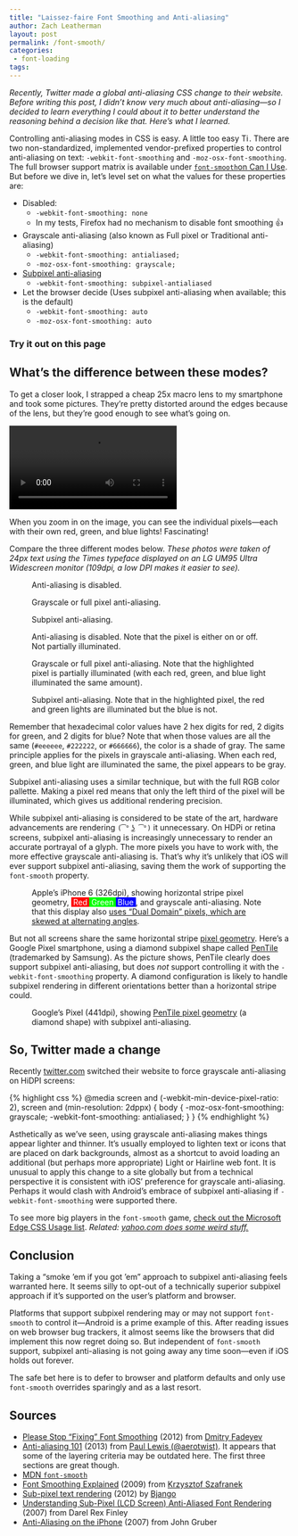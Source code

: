 ```yaml
---
title: "Laissez-faire Font Smoothing and Anti-aliasing"
author: Zach Leatherman
layout: post
permalink: /font-smooth/
categories:
 - font-loading
tags:
---
```


_Recently, Twitter made a global anti-aliasing CSS change to their website. Before writing this post, I didn’t know very much about anti-aliasing—so I decided to learn everything I could about it to better understand the reasoning behind a decision like that. Here’s what I learned._

Controlling anti-aliasing modes in CSS is easy. A little too easy <a href="https://en.wikipedia.org/wiki/Tin_foil_hat"><img src="/web/img/posts/font-smooth/tinfoilhat.png" alt="Tin foil hat" style="height: 1em"></a>. There are two non-standardized, implemented vendor-prefixed properties to control anti-aliasing on text: <code class="nowrap">-webkit-font-smoothing</code> and <code class="nowrap">-moz-osx-font-smoothing</code>. The full browser support matrix is available under <a href="http://caniuse.com/#feat=font-smooth">`font-smooth`on Can I Use</a>. But before we dive in, let’s level set on what the values for these properties are:

* Disabled:
	* `-webkit-font-smoothing: none`
	* In my tests, Firefox had no mechanism to disable font smoothing 👍
* Grayscale anti-aliasing (also known as Full pixel or Traditional anti-aliasing)
	* `-webkit-font-smoothing: antialiased;`
	* `-moz-osx-font-smoothing: grayscale;`
* [Subpixel anti-aliasing](https://en.wikipedia.org/wiki/Subpixel_rendering)
	* `-webkit-font-smoothing: subpixel-antialiased`
* Let the browser decide (Uses subpixel anti-aliasing when available; this is the default)
	* `-webkit-font-smoothing: auto`
	* `-moz-osx-font-smoothing: auto`

### Try it out on this page

<form>
	<fieldset class="fs-fieldset fs-choose" id="fs-choose">
		Anti-aliasing: 
		<label><input type="radio" name="choose" value="fs-none"><code>None</code></label>
		<label><input type="radio" name="choose" value="fs-antialias"><code>Grayscale</code></label>
		<label><input type="radio" name="choose" value="fs-auto" checked><code>Auto</code></label>
		<label><input type="radio" name="choose" value="fs-subpixel"><code>Subpixel</code></label>
	</fieldset>
</form>

## What’s the difference between these modes?

To get a closer look, I strapped a cheap 25x macro lens to my smartphone and took some pictures. They’re pretty distorted around the edges because of the lens, but they’re good enough to see what’s going on.

<video class="slide-image" controls preload="metadata" loop src="/web/img/posts/font-smooth/antialiasing.mp4">
  Sorry, your browser doesn't support embedded videos. Try <a href="/web/img/posts/font-smooth/antialiasing.mp4">downloading it</a> instead.
</video>

When you zoom in on the image, you can see the individual pixels—each with their own red, green, and blue lights! Fascinating!

Compare the three different modes below. _These photos were taken of 24px text using the Times typeface displayed on an LG UM95 Ultra Widescreen monitor (109dpi, a low DPI makes it easier to see)._

<div class="grid-3">
	<figure>
		<img src="/web/img/posts/font-smooth/disabled.jpg" alt="">
		<figcaption>Anti-aliasing is disabled.</figcaption>
	</figure>
	<figure>
		<img src="/web/img/posts/font-smooth/grayscale.jpg" alt="">
		<figcaption>Grayscale or full pixel anti-aliasing.</figcaption>
	</figure>
	<figure>
		<img src="/web/img/posts/font-smooth/subpixel.jpg" alt="">
		<figcaption>Subpixel anti-aliasing.</figcaption>
	</figure>
</div>

<div class="grid-3">
	<figure>
		<img src="/web/img/posts/font-smooth/disabled-zoom-annotated.jpg" alt="">
		<figcaption>Anti-aliasing is disabled. Note that the pixel is either on or off. Not partially illuminated.</figcaption>
	</figure>
	<figure>
		<img src="/web/img/posts/font-smooth/grayscale-zoom-annotated.jpg" alt="">
		<figcaption>Grayscale or full pixel anti-aliasing. Note that the highlighted pixel is partially illuminated (with each red, green, and blue light illuminated the same amount).</figcaption>
	</figure>
	<figure>
		<img src="/web/img/posts/font-smooth/subpixel-zoom-annotated.jpg" alt="">
		<figcaption>Subpixel anti-aliasing. Note that in the highlighted pixel, the red and green lights are illuminated but the blue is not.</figcaption>
	</figure>
</div>

Remember that hexadecimal color values have 2 hex digits for red, 2 digits for green, and 2 digits for blue? Note that when those values are all the same (`#eeeeee`, `#222222`, or `#666666`), the color is a shade of gray. The same principle applies for the pixels in grayscale anti-aliasing. When each red, green, and blue light are illuminated the same, the pixel appears to be gray.

Subpixel anti-aliasing uses a similar technique, but with the full RGB color pallette. Making a pixel red means that only the left third of the pixel will be illuminated, which gives us additional rendering precision.

While subpixel anti-aliasing is considered to be state of the art, hardware advancements are rendering `(͡° ͜ʖ ͡°)` it unnecessary. On HDPi or retina screens, subpixel anti-aliasing is increasingly unnecessary to render an accurate portrayal of a glyph. The more pixels you have to work with, the more effective grayscale anti-aliasing is. That’s why it’s unlikely that iOS will ever support subpixel anti-aliasing, saving them the work of supporting the `font-smooth` property.

<figure>
	<img src="/web/img/posts/font-smooth/apple-iphone-6-grayscale.jpg" alt="">
	<figcaption>Apple’s iPhone 6 (326dpi), showing horizontal stripe pixel geometry, <span style="background-color: #f00; color: #fff; padding: 0 .25em">Red</span><span style="background-color: #0f0; color: #fff; padding: 0 .25em">Green</span><span style="background-color: #00f; color: #fff; padding: 0 .25em">Blue</span>, and grayscale anti-aliasing. Note that this display also <a href="http://www.anandtech.com/show/8509/understanding-dual-domain-pixels-in-the-iphone-6-and-iphone-6-plus">uses “Dual Domain” pixels, which are skewed at alternating angles</a>.</figcaption>
</figure>

But not all screens share the same horizontal stripe [pixel geometry](https://en.wikipedia.org/wiki/Pixel_geometry#cite_note-1). Here’s a Google Pixel smartphone, using a diamond subpixel shape called [PenTile](https://en.wikipedia.org/wiki/PenTile_matrix_family) (trademarked by Samsung). As the picture shows, PenTile clearly does support subpixel anti-aliasing, but does *not* support controlling it with the `-webkit-font-smoothing` property. A diamond configuration is likely to handle subpixel rendering in different orientations better than a horizontal stripe could.

<figure>
	<img src="/web/img/posts/font-smooth/google-pixel-subpixel.jpg" alt="">
	<figcaption>Google’s Pixel (441dpi), showing <a href="https://en.wikipedia.org/wiki/PenTile_matrix_family">PenTile pixel geometry</a> (a diamond shape) with subpixel anti-aliasing.</figcaption>
</figure>

## So, Twitter made a change

Recently [twitter.com](https://twitter.com/) switched their website to force grayscale anti-aliasing on HiDPI screens:

{% highlight css %}
@media screen and (-webkit-min-device-pixel-ratio: 2), screen and (min-resolution: 2dppx) {
	body {
		-moz-osx-font-smoothing: grayscale;
		-webkit-font-smoothing: antialiased;
	}
}
{% endhighlight %}

Asthetically as we’ve seen, using grayscale anti-aliasing makes things appear lighter and thinner. It’s usually employed to lighten text or icons that are placed on dark backgrounds, almost as a shortcut to avoid loading an additional (but perhaps more appropriate) Light or Hairline web font. It is unusual to apply this change to a site globally but from a technical perspective it is consistent with iOS’ preference for grayscale anti-aliasing. Perhaps it would clash with Android’s embrace of subpixel anti-aliasing if `-webkit-font-smoothing` were supported there.

To see more big players in the `font-smooth` game, <a href="https://developer.microsoft.com/en-us/microsoft-edge/platform/usage/css/-webkit-font-smoothing/">check out the Microsoft Edge CSS Usage list</a>. _Related: <a href="https://twitter.com/zachleat/status/872073432883712000">yahoo.com does some weird stuff.</a>_

## Conclusion

Taking a “smoke ’em if you got ’em” approach to subpixel anti-aliasing feels warranted here. It seems silly to opt-out of a technically superior subpixel approach if it’s supported on the user’s platform and browser.

Platforms that support subpixel rendering may or may not support `font-smooth` to control it—Android is a prime example of this. After reading issues on web browser bug trackers, it almost seems like the browsers that did implement this now regret doing so. But independent of `font-smooth` support, subpixel anti-aliasing is not going away any time soon—even if iOS holds out forever.

The safe bet here is to defer to browser and platform defaults and only use `font-smooth` overrides sparingly and as a last resort.

## Sources

* [Please Stop “Fixing” Font Smoothing](http://usabilitypost.com/2012/11/05/stop-fixing-font-smoothing/) (2012) from [Dmitry Fadeyev](https://twitter.com/usabilitypost)
* [Anti-aliasing 101](https://www.html5rocks.com/en/tutorials/internals/antialiasing-101/) (2013) from [Paul Lewis (@aerotwist)](https://twitter.com/aerotwist). It appears that some of the layering criteria may be outdated here. The first three sections are great though.
* [MDN `font-smooth`](https://developer.mozilla.org/en-US/docs/Web/CSS/font-smooth)
* [Font Smoothing Explained](http://szafranek.net/blog/2009/02/22/font-smoothing-explained/) (2009) from [Krzysztof Szafranek](https://twitter.com/szafranek)
* [Sub-pixel text rendering](https://bjango.com/articles/subpixeltext/) (2012) by [Bjango](https://twitter.com/bjango)
* [Understanding Sub-Pixel (LCD Screen) Anti-Aliased Font Rendering](http://alienryderflex.com/sub_pixel/) (2007) from Darel Rex Finley
* [Anti-Aliasing on the iPhone](https://daringfireball.net/2007/12/anti_aliasing_on_the_iphone) (2007) from John Gruber

<style>
.fs-choose {
	display: none;
}
@media ( max-width: 34.9375em /* 559px */ ) {
	.fs-choose label {
		display: block;
	}
}
.fs-fieldset {
	border: none;
	padding: .5em 0;
}
.fs-auto {
	-webkit-font-smoothing: auto;
	-moz-osx-font-smoothing: auto;
}
.fs-antialias {
	-webkit-font-smoothing: antialiased;
	-moz-osx-font-smoothing: grayscale;
}
.fs-subpixel {
	-webkit-font-smoothing: subpixel-antialiased;
}
.fs-none {
	-webkit-font-smoothing: none;
	-moz-osx-font-smoothing: unset;
}
</style>
<script>
(function() {
	if( "querySelectorAll" in document && "classList" in document.body ) {
		var chooser = document.getElementById( "fs-choose" );
		chooser.style.display = "block";

		// Radio picker
		var radios = Array.prototype.slice.call( chooser.querySelectorAll( 'input[type="radio"]' ) );
		var classes = [];
		var docEl = document.documentElement;
		radios.forEach(function( radio ) {
			classes.push( radio.value );
			radio.addEventListener( "click", function( e ) {
				if( this.checked ) {
					classes.forEach(function( cls ) {
						docEl.classList.remove( cls );
					});
					docEl.classList.add( this.value );
				}
			}, false );
		});
	}
})();
</script>
